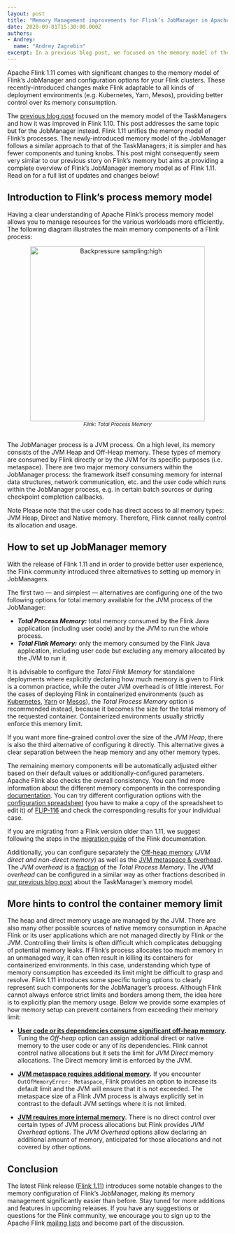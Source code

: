 ```yaml
---
layout: post
title: "Memory Management improvements for Flink’s JobManager in Apache Flink 1.11"
date: 2020-09-01T15:30:00.000Z
authors:
- Andrey:
  name: "Andrey Zagrebin"
excerpt: In a previous blog post, we focused on the memory model of the TaskManagers and its improvements with the Apache Flink 1.10 release. This blog post addresses the same topic but for Flink's JobManager instead.
---
```


Apache Flink 1.11 comes with significant changes to the memory model of Flink’s JobManager and configuration options for your Flink clusters.
These recently-introduced changes make Flink adaptable to all kinds of deployment environments (e.g. Kubernetes, Yarn, Mesos),
providing better control over its memory consumption.

The [previous blog post](https://flink.apache.org/news/2020/04/21/memory-management-improvements-flink-1.10.html)
focused on the memory model of the TaskManagers and how it was improved in Flink 1.10. This post addresses the same topic but for the JobManager instead.
Flink 1.11 unifies the memory model of Flink’s processes. The newly-introduced memory model of the JobManager follows a similar approach to that of the TaskManagers;
it is simpler and has fewer components and tuning knobs. This post might consequently seem very similar to our previous story on Flink’s memory
but aims at providing a complete overview of Flink’s JobManager memory model as of Flink 1.11. Read on for a full list of updates and changes below!

## Introduction to Flink’s process memory model

Having a clear understanding of Apache Flink’s process memory model allows you to manage resources for the various workloads more efficiently.
The following diagram illustrates the main memory components of a Flink process:

<center>
<img src="{{ site.baseurl }}/img/blog/2020-09-01-flink-1.11-memory-management-improvements/total-process-memory-flink-1.11.png" width="400px" alt="Backpressure sampling:high"/>
<br/>
<i><small>Flink: Total Process Memory</small></i>
</center>
<br/>

The JobManager process is a JVM process. On a high level, its memory consists of the JVM Heap and Off-Heap memory.
These types of memory are consumed by Flink directly or by the JVM for its specific purposes (i.e. metaspace).
There are two major memory consumers within the JobManager process: the framework itself consuming memory for internal data structures, network communication, etc.
and the user code which runs within the JobManager process, e.g. in certain batch sources or during checkpoint completion callbacks.

<div class="alert alert-info" markdown="1">
<span class="label label-info" style="display: inline-block"><span class="glyphicon glyphicon-info-sign" aria-hidden="true"></span> Note</span>
Please note that the user code has direct access to all memory types: JVM Heap, Direct and Native memory. Therefore, Flink cannot really control its allocation and usage.
</div>

## How to set up JobManager memory

With the release of Flink 1.11 and in order to provide better user experience, the Flink community introduced three alternatives to setting up memory in JobManagers.

The first two — and simplest — alternatives are configuring one of the two following options for total memory available for the JVM process of the JobManager:

* **_Total Process Memory:_** total memory consumed by the Flink Java application (including user code) and by the JVM to run the whole process.
* **_Total Flink Memory:_** only the memory consumed by the Flink Java application, including user code but excluding any memory allocated by the JVM to run it.

It is advisable to configure the _Total Flink Memory_ for standalone deployments where explicitly declaring how much memory is given to Flink is a common practice,
while the outer JVM overhead is of little interest. For the cases of deploying Flink in containerized environments
(such as [Kubernetes](https://ci.apache.org/projects/flink/flink-docs-release-1.11/ops/deployment/kubernetes.html),
[Yarn](https://ci.apache.org/projects/flink/flink-docs-release-1.11/ops/deployment/yarn_setup.html) or
[Mesos](https://ci.apache.org/projects/flink/flink-docs-release-1.11/ops/deployment/mesos.html)),
the _Total Process Memory_ option is recommended instead, because it becomes the size for the total memory of the requested container.
Containerized environments usually strictly enforce this memory limit.

If you want more fine-grained control over the size of the _JVM Heap_, there is also the third alternative of configuring it directly.
This alternative gives a clear separation between the heap memory and any other memory types.

The remaining memory components will be automatically adjusted either based on their default values or additionally-configured parameters.
Apache Flink also checks the overall consistency. You can find more information about the different memory components in the corresponding
[documentation](https://ci.apache.org/projects/flink/flink-docs-release-1.11/ops/memory/mem_setup_jobmanager.html).
You can try different configuration options with the [configuration spreadsheet](https://docs.google.com/spreadsheets/d/1mJaMkMPfDJJ-w6nMXALYmTc4XxiV30P5U7DzgwLkSoE/edit#gid=605121894)
(you have to make a copy of the spreadsheet to edit it) of [FLIP-116](https://cwiki.apache.org/confluence/display/FLINK/FLIP-116%3A+Unified+Memory+Configuration+for+Job+Managers)
and check the corresponding results for your individual case.

If you are migrating from a Flink version older than 1.11, we suggest following the steps in the
[migration guide](https://ci.apache.org/projects/flink/flink-docs-release-1.11/ops/memory/mem_migration.html#migrate-job-manager-memory-configuration) of the Flink documentation.

Additionally, you can configure separately the [Off-heap memory](https://ci.apache.org/projects/flink/flink-docs-release-1.11/ops/memory/mem_setup_jobmanager.html#configure-off-heap-memory)
(_JVM direct and non-direct memory_) as well as the [JVM metaspace & overhead](https://ci.apache.org/projects/flink/flink-docs-release-1.11/ops/memory/mem_setup_jobmanager.html#detailed-configuration).
The _JVM overhead_ is a [fraction](https://ci.apache.org/projects/flink/flink-docs-release-1.11/ops/memory/mem_setup.html#capped-fractionated-components) of the _Total Process Memory_.
The _JVM overhead_ can be configured in a similar way as other fractions described in [our previous blog post](https://flink.apache.org/news/2020/04/21/memory-management-improvements-flink-1.10.html#fractions-of-the-total-flink-memory)
about the TaskManager’s memory model.

## More hints to control the container memory limit

The heap and direct memory usage are managed by the JVM. There are also many other possible sources of native memory consumption in Apache Flink or its user applications
which are not managed directly by Flink or the JVM. Controlling their limits is often difficult which complicates debugging of potential memory leaks.
If Flink’s process allocates too much memory in an unmanaged way, it can often result in killing its containers for containerized environments.
In this case, understanding which type of memory consumption has exceeded its limit might be difficult to grasp and resolve.
Flink 1.11 introduces some specific tuning options to clearly represent such components for the JobManager’s process.
Although Flink cannot always enforce strict limits and borders among them, the idea here is to explicitly plan the memory usage.
Below we provide some examples of how memory setup can prevent containers from exceeding their memory limit:

* **[User code or its dependencies consume significant off-heap memory](https://ci.apache.org/projects/flink/flink-docs-release-1.11/ops/memory/mem_setup_jobmanager.html#configure-off-heap-memory).**
Tuning the _Off-heap_ option can assign additional direct or native memory to the user code or any of its dependencies.
Flink cannot control native allocations but it sets the limit for _JVM Direct_ memory allocations. The Direct memory limit is enforced by the JVM.

* **[JVM metaspace requires additional memory](https://ci.apache.org/projects/flink/flink-docs-release-1.11/ops/memory/mem_setup_jobmanager.html#detailed-configuration).**
If you encounter `OutOfMemoryError: Metaspace`, Flink provides an option to increase its default limit and the JVM will ensure that it is not exceeded.
The metaspace size of a Flink JVM process is always explicitly set in contrast to the default JVM settings where it is not limited.

* **[JVM requires more internal memory](https://ci.apache.org/projects/flink/flink-docs-release-1.11/ops/memory/mem_setup_jobmanager.html#detailed-configuration).**
There is no direct control over certain types of JVM process allocations but Flink provides _JVM Overhead_ options.
The _JVM Overhead_ options allow declaring an additional amount of memory, anticipated for those allocations and not covered by other options.

## Conclusion

The latest Flink release ([Flink 1.11](https://flink.apache.org/downloads.html#apache-flink-1111)) introduces some notable changes to the memory configuration of Flink’s JobManager,
making its memory management significantly easier than before. Stay tuned for more additions and features in upcoming releases.
If you have any suggestions or questions for the Flink community, we encourage you to sign up to the Apache Flink [mailing lists](https://flink.apache.org/community.html#mailing-lists)
and become part of the discussion.
